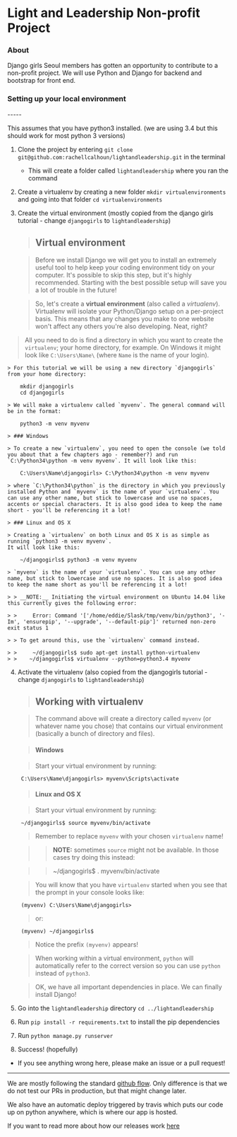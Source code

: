<h1>Light and Leadership Non-profit Project</h1>

<h3>About</h3>
<p>Django girls Seoul members has gotten an opportunity to contribute to a non-profit project. We will use Python and Django for backend and bootstrap for front end.</h3>

<h3>Setting up your local environment</h3>
-----

This assumes that you have python3 installed. (we are using 3.4 but this should work for most python 3 versions)

1. Clone the project by entering `git clone git@github.com:rachellcalhoun/lightandleadership.git` in the terminal
    - This will create a folder called `lightandleadership` where you ran the command

2. Create a virtualenv by creating a new folder `mkdir virtualenvironments` and going into that folder `cd virtualenvironments` 

3. Create the virtual environment (mostly copied from the django girls tutorial - change `djangogirls` to `lightandleadership`)
    > ## Virtual environment

    > Before we install Django we will get you to install an extremely useful tool to help keep your coding environment tidy on your computer. It's possible to skip this step, but it's highly recommended. Starting with the best possible setup will save you a lot of trouble in the future!

    > So, let's create a **virtual environment** (also called a *virtualenv*). Virtualenv will isolate your Python/Django setup on a per-project basis. This means that any changes you make to one website won't affect any others you're also developing. Neat, right?
> All you need to do is find a directory in which you want to create the `virtualenv`; your home directory, for example. On Windows it might look like `C:\Users\Name\` (where `Name` is the name of your login).

    > For this tutorial we will be using a new directory `djangogirls` from your home directory:

        mkdir djangogirls
        cd djangogirls

    > We will make a virtualenv called `myvenv`. The general command will be in the format:

        python3 -m venv myvenv

    > ### Windows

    > To create a new `virtualenv`, you need to open the console (we told you about that a few chapters ago - remember?) and run `C:\Python34\python -m venv myvenv`. It will look like this:

        C:\Users\Name\djangogirls> C:\Python34\python -m venv myvenv

    > where `C:\Python34\python` is the directory in which you previously installed Python and `myvenv` is the name of your `virtualenv`. You can use any other name, but stick to lowercase and use no spaces, accents or special characters. It is also good idea to keep the name short - you'll be referencing it a lot!

    > ### Linux and OS X

    > Creating a `virtualenv` on both Linux and OS X is as simple as running `python3 -m venv myvenv`.
    It will look like this:

        ~/djangogirls$ python3 -m venv myvenv

    > `myvenv` is the name of your `virtualenv`. You can use any other name, but stick to lowercase and use no spaces. It is also good idea to keep the name short as you'll be referencing it a lot!

    > > __NOTE:__ Initiating the virtual environment on Ubuntu 14.04 like this currently gives the following error:

    > >     Error: Command '['/home/eddie/Slask/tmp/venv/bin/python3', '-Im', 'ensurepip', '--upgrade', '--default-pip']' returned non-zero exit status 1

    > > To get around this, use the `virtualenv` command instead.

    > >     ~/djangogirls$ sudo apt-get install python-virtualenv
    > >    ~/djangogirls$ virtualenv --python=python3.4 myvenv

4. Activate the virtualenv (also copied from the djangogirls tutorial - change `djangogirls` to `lightandleadership`)
    > ## Working with virtualenv

    > The command above will create a directory called `myvenv` (or whatever name you chose) that contains our virtual environment (basically a bunch of directory and files). 

    > #### Windows 

    > Start your virtual environment by running:

        C:\Users\Name\djangogirls> myvenv\Scripts\activate

    > #### Linux and OS X 

    > Start your virtual environment by running:

        ~/djangogirls$ source myvenv/bin/activate

    > Remember to replace `myvenv` with your chosen `virtualenv` name!

    > > __NOTE:__ sometimes `source` might not be available. In those cases try doing this instead:

    > >    ~/djangogirls$ . myvenv/bin/activate

    > You will know that you have `virtualenv` started when you see that the prompt in your console looks like:

        (myvenv) C:\Users\Name\djangogirls>

    > or:

        (myvenv) ~/djangogirls$

    > Notice the prefix `(myvenv)` appears!

    > When working within a virtual environment, `python` will automatically refer to the correct version so you can use `python` instead of `python3`.

    > OK, we have all important dependencies in place. We can finally install Django!
    
5. Go into the `lightandleadership` directory `cd ../lightandleadership`

6. Run `pip install -r requirements.txt` to install the pip dependencies

7. Run `python manage.py runserver`

8. Success! (hopefully)

* If you see anything wrong here, please make an issue or a pull request!



---

We are mostly following the standard [github flow](https://guides.github.com/introduction/flow/). Only difference is that we do not test our PRs in production, but that might change later.

We also have an automatic deploy triggered by travis which puts our code up on python anywhere, which is where our app is hosted.

If you want to read more about how our releases work [here](releases.md)
